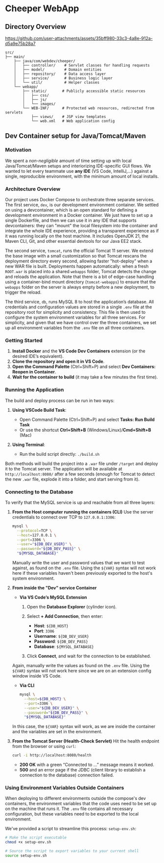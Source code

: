 # Cheeper WebApp

## Directory Overview

https://github.com/user-attachments/assets/35bff980-33c3-4a8e-912a-d5a9e75b28a7


```
src/
├── main/
    ├── java/com/webdev/cheeper/
    │   ├── controller/    # Servlet classes for handling requests
    │   ├── model/         # Domain entities
    │   ├── repository/    # Data access layer
    │   ├── service/       # Business logic layer
    │   └── util/          # Helper classes
    └── webapp/
        ├── static/       # Publicly accessible static resources
        │   ├── css/
        │   ├── js/
        │   └── images/
        └── WEB-INF/      # Protected web resources, redirected from servlets
            ├── views/    # JSP view templates
            └── web.xml   # Web application config
```

## Dev Container setup for Java/Tomcat/Maven

### Motivation
We spent a *non-negligible* amount of time setting up with local Java/Tomcat/Maven setups and interiorizing IDE-specific GUI flows. We wanted to let every teammate use **any IDE** (VS Code, IntelliJ,...) against a single, reproducible environment, with the minimum amount of local installs.

### Architecture Overview
Our project uses Docker Compose to orchestrate three separate services. The first service, `dev`, is our development environment container. We settled on using a devcontainer, which is an open standard for defining a development environment in a Docker container. We just have to set up a single Dockerfile, and then we can use it in any IDE that supports devcontainers: they can "mount" the local filesystem into the container and integrate the whole IDE experience, providing a transparent experience as if it was running locally on the host machine. It includes OpenJDK 21, the Maven CLI, Git, and other essential devtools for our Java EE2 stack.

The second service, `tomcat`, runs the official Tomcat 11 server. We extend the base image with a small customization so that Tomcat rescans the deployment directory every second, allowing faster "hot-deploy" when a new WAR file is built. Deployments happen automatically: when a fresh `ROOT.war` is placed into a shared `webapps` folder, Tomcat detects the change and reloads the application. Note that there is a bit of edge-case handling using a container-bind mount directory (`tomcat-webapps`) to ensure that the `webapps` folder on the server is always empty before a new deployment, to trigger the reload.

The third service, `db`, runs MySQL 8 to host the application’s database. All credentials and configuration values are stored in a single `.env` file at the repository root for simplicity and consistency. This file is then used to configure the system environment variables for all three services. For simplicity, and given that we have control over the three containers, we set up all environment variables from the `.env` file on all three containers.

### Getting Started

1. **Install Docker** and the **VS Code Dev Containers** extension (or the desired IDE’s equivalent).  
2. **Clone the repository and open it in VS Code**.
3. **Open the Command Palette** (Ctrl+Shift+P) and select **Dev Containers: Reopen in Container**.
4. **Wait for the container to build** (it may take a few minutes the first time).

### Running the Application

The build and deploy process can be run in two ways:

1. **Using VSCode Build Task**: 
   - Open Command Palette (Ctrl+Shift+P) and select **Tasks: Run Build Task**
   - Or use the shortcut **Ctrl+Shift+B** (Windows/Linux)/**Cmd+Shift+B** (Mac)

2. **Using Terminal**:
   - Run the build script directly: `./build.sh`

Both methods will build the project into a `.war` file under `/target` and deploy it to the Tomcat server. The application will be available at `http://localhost:8080/` after a few seconds (enough for Tomcat to detect the new `.war` file, explode it into a folder, and start serving from it).

### Connecting to the Database

To verify that the MySQL service is up and reachable from all three layers:

1. **From the Host computer running the containers (CLI)**
   Use the server credentials to connect over TCP to `127.0.0.1:3306`:

   ```bash
   mysql \
     --protocol=TCP \
     --host=127.0.0.1 \
     --port=3306 \
     --user="${DB_DEV_USER}" \
     --password="${DB_DEV_PASS}" \
     "${MYSQL_DATABASE}"
   ```

   Manually write the user and password values that we want to test against, as found on the `.env` file. Using the `${VAR}` syntax will not work here if these variables haven't been previously exported to the host's system environment.

2. **From inside the "Dev" service Container**

   * **Via VS Code’s MySQL Extension**

     1. Open the **Database Explorer** (cylinder icon).
     2. Select **+ Add Connection**, then enter:

        * **Host**: `${DB_HOST}`
        * **Port**: `3306`
        * **Username**: `${DB_DEV_USER}`
        * **Password**: `${DB_DEV_PASS}`
        * **Database**: `${MYSQL_DATABASE}`
     3. Click **Connect**, and wait for the connection to be established.

    Again, manually write the values as found on the `.env` file. Using the `${VAR}` syntax will not work here since we are on an extension config window inside VS Code.

   * **Via CLI**

     ```bash
     mysql \
       --host=${DB_HOST} \
       --port=3306 \
       --user="${DB_DEV_USER}" \
       --password="${DB_DEV_PASS}" \
       "${MYSQL_DATABASE}"
     ```
    
    In this case, the `${VAR}` syntax will work, as we are inside the container and the variables are set in the environment.

3. **From the Tomcat Server (Health-Check Servlet)**
   Hit the health endpoint from the browser or using `curl`:

   ```bash
   curl -i http://localhost:8080/health
   ```

   * **200 OK** with a green “Connected to …” message means it worked.
   * **500** and an error page if the JDBC (client library to establish a connection to the database) connection failed.

### Using Environment Variables Outside Containers

When deploying to different environments outside the compose's dev containers, the environment variables that the code uses need to be set up on the machine that runs it. The `.env` file contains all necessary configuration, but these variables need to be exported to the local environment.

We've provided a script to streamline this process: `setup-env.sh`:

```bash
# Make the script executable
chmod +x setup-env.sh

# Source the script to export variables to your current shell
source setup-env.sh
```
